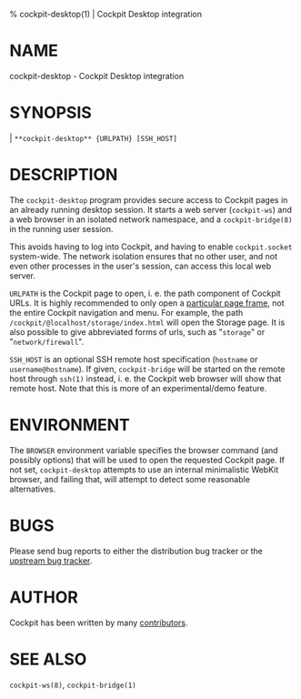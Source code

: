 % cockpit-desktop(1) | Cockpit Desktop integration

# NAME

cockpit-desktop - Cockpit Desktop integration

# SYNOPSIS

|    `**cockpit-desktop** {URLPATH} [SSH_HOST]`


# DESCRIPTION

The `cockpit-desktop` program provides secure access to Cockpit pages in
an already running desktop session. It starts a web server
(`cockpit-ws`) and a web browser in an isolated network namespace, and a
`cockpit-bridge(8)` in the running user session.

This avoids having to log into Cockpit, and having to enable
`cockpit.socket` system-wide. The network isolation ensures that no
other user, and not even other processes in the user's session, can
access this local web server.

`URLPATH` is the Cockpit page to open, i. e. the path component of
Cockpit URLs. It is highly recommended to only open a [particular page
frame](https://cockpit-project.org/guide/latest/embedding.html), not the
entire Cockpit navigation and menu. For example, the path
`/cockpit/@localhost/storage/index.html` will open the Storage page. It
is also possible to give abbreviated forms of urls, such as "`storage`"
or "`network/firewall`".

`SSH_HOST` is an optional SSH remote host specification (`hostname` or
`username@hostname`). If given, `cockpit-bridge` will be started on the
remote host through `ssh(1)` instead, i. e. the Cockpit web browser will
show that remote host. Note that this is more of an experimental/demo
feature.

# ENVIRONMENT

The `BROWSER` environment variable specifies the browser command (and
possibly options) that will be used to open the requested Cockpit page.
If not set, `cockpit-desktop` attempts to use an internal minimalistic
WebKit browser, and failing that, will attempt to detect some reasonable
alternatives.

# BUGS

Please send bug reports to either the distribution bug tracker or the
[upstream bug
tracker](https://github.com/cockpit-project/cockpit/issues/new).

# AUTHOR

Cockpit has been written by many
[contributors](https://github.com/cockpit-project/cockpit/).

# SEE ALSO

`cockpit-ws(8)`, `cockpit-bridge(1)`
